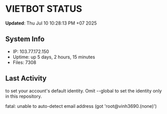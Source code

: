 # VIETBOT STATUS
**Updated**: Thu Jul 10 10:28:13 PM +07 2025

## System Info
- IP: 103.77.172.150
- Uptime: up 5 days, 2 hours, 15 minutes
- Files: 7308

## Last Activity

to set your account's default identity.
Omit --global to set the identity only in this repository.

fatal: unable to auto-detect email address (got 'root@vinh3690.(none)')
